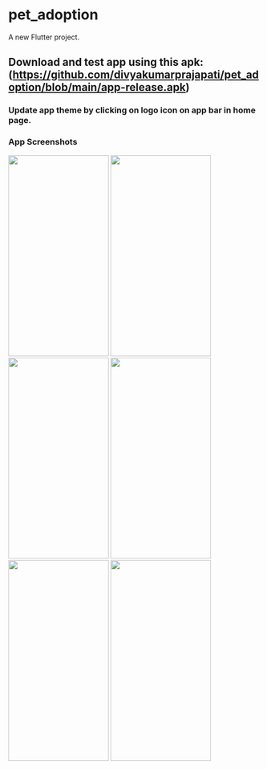 # pet_adoption

A new Flutter project.

## Download and test app using this apk: (https://github.com/divyakumarprajapati/pet_adoption/blob/main/app-release.apk)

### Update app theme by clicking on logo icon on app bar in home page.

### App Screenshots

<img src="https://user-images.githubusercontent.com/50908133/236599489-83694374-ebb3-4184-85a6-6a079c9b04b6.png" width="200" height="400" /> <img src="https://user-images.githubusercontent.com/50908133/236599493-9f004906-6e90-44fc-a0af-0b41430d46ed.png" width="200" height="400" /> <img src="https://user-images.githubusercontent.com/50908133/236599495-e172b9e0-77de-484f-b885-8cf99a8f84d8.png" width="200" height="400" /> <img src="https://user-images.githubusercontent.com/50908133/236599496-11a6929b-37d0-4c7b-bf2f-c0f7cf461de0.png" width="200" height="400" /> <img src="https://user-images.githubusercontent.com/50908133/236599497-852b49f0-b9b0-4ce6-8514-0cb85c75c4af.png" width="200" height="400" /> <img src="https://user-images.githubusercontent.com/50908133/236599498-b650aec6-101a-4171-a937-8504c8c58602.png" width="200" height="400" />
